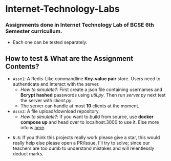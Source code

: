 # Internet-Technology-Labs

### Assignments done in Internet Technology Lab of BCSE 6th Semester curricullum.

- Each one can be tested separately.

## How to test & What are the Assignment Contents?

- `Assn1`: A Redis-Like commandline **Key-value pair** store. Users need to authenticate and interact with the server.
  - *How to simulate?*: First create a json file containing usernames and **Bcrypt hashed** passwords using _util.py_. Then run _server.py_ next test the server with _client.py_.
  - The server can handle at most **10** clients at the moment.
- `Assn2`: A file upload/download repository.
  - *How to simulate?*: If you want to build from source, use **docker compose up** and head over to localhost:3000 to use it. Else more info is <a href="https://github.com/The-Debarghya/file-store">here</a>.

* `N.B`: If you think this projects really work please give a star, this would really help else please open a PR/Issue, I'll try to solve; since our teachers are too dumb to understand mistakes and will relentlessly deduct marks.
